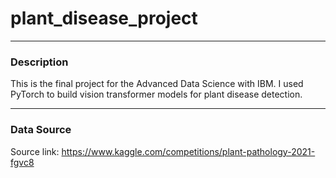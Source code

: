# plant_disease_project

---
### Description
This is the final project for the Advanced Data Science with IBM. I used PyTorch to build vision transformer models for plant disease detection.

---
### Data Source
Source link: https://www.kaggle.com/competitions/plant-pathology-2021-fgvc8
